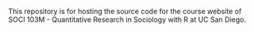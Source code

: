 This repository is for hosting the source code for the course website of SOCI 103M - Quantitative Research in Sociology with R at UC San Diego.
